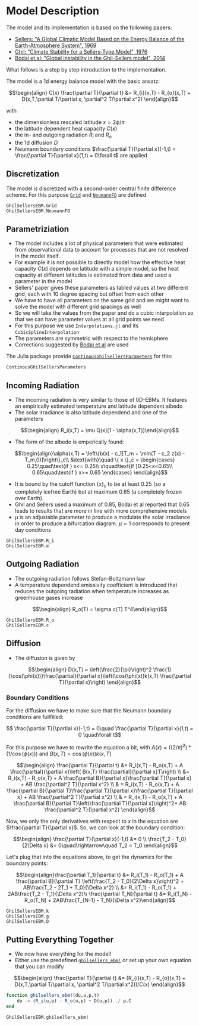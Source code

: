 # Model Description 

The model and its implementation is based on the following papers: 

* [Sellers: "A Global Climatic Model Based on the Energy Balance of the Earth-Atmosphere System", 1969](https://journals.ametsoc.org/view/journals/apme/8/3/1520-0450_1969_008_0392_agcmbo_2_0_co_2.xml)
* [Ghil: "Climate Stability for a Sellers-Type Model", 1976](https://journals.ametsoc.org/view/journals/atsc/33/1/1520-0469_1976_033_0003_csfast_2_0_co_2.xml)
* [Bodai et al: "Global instability in the Ghil-Sellers model", 2014](https://arxiv.org/abs/1402.3269)
    
What follows is a step by step introduction to the implementation. 

The model is a 1d energy balance model with the basic ansatz:

$$\begin{align} 
C(x) \frac{\partial T}{\partial t} &= R_{i}(x,T) - R_{o}(x,T) + D(x,T,\partial T/\partial x, \partial^2 T/\partial x^2)
\end{align}$$ 

with 
* the dimensionless rescaled latitude $x = 2\phi/\pi$
* the latitude dependent heat capacity $C(x)$ 
* the in- and outgoing radiation  $R_i$ and $R_o$ 
* the 1d diffusion  $D$ 
* Neumann boundary conditions $\frac{\partial T}{\partial x}(-1,t) = \frac{\partial T}{\partial x}(1,t) = 0\forall t$ are applied

## Discretization 

The model is discretized with a second-order central finite difference scheme. For this purpose [`Grid`](@ref) and [`NeumannFD`](@ref) are defined 

```@docs
GhilSellersEBM.Grid 
GhilSellersEBM.NeumannFD
```

## Parametriziation 

* The model includes a lot of physical parameters that were estimated from observational data to account for processes that are not resolved in the model itself. 
* For example it is not possible to directly model how the effective heat capacity $C(x)$ depends on latitude with a simple model, so the heat capacity at different latitudes is estimated from data and used a parameter in the model
* Sellers' paper gives these parameters as tabled values at two different grid, each with 10 degree spacing but offset from each other 
* We have to have all parameters on the same grid and we might want to solve the model with different grid spacings as well
* So we will take the values from the paper and do a cubic interpolation so that we can have parameter values at all grid points we need
* For this purpose we use `Interpolations.jl` and its `CubicSplineInterpolation`
* The parameters are symmetric with respect to the hemisphere
* Corrections suggested by [Bodai et al](https://arxiv.org/abs/1402.3269) are used

The Julia package provide [`ContinousGhilSellersParameters`](@ref) for this: 

```@docs
ContinousGhilSellersParameters
```

## Incoming Radiation 

* The incoming radiation is very similar to those of 0D-EBMs. It features an empirically estimated temperature and latitude dependent albedo 
* The solar irradiance is also latitude dependend and one of the parameters

$$\begin{align}
R_i(x,T) = \mu Q(x)(1 - \alpha(x,T))\end{align}$$

* The form of the albedo is emperically found: 

$$\begin{align}\alpha(x,T) = \left\{b(x) - c_1[T_m + \min(T - c_2 z(x) - T_m,0)]\right\}_c\\
&\text{with}\quad \{ x \}_c = \begin{cases} 0.25\quad\text{if } x<= 0.25\\ 
x\quad\text{if }0.25<x<0.65\\   0.65\quad\text{if } x>= 0.65 \end{cases}  \end{align}$$

* It is bound by the cutoff function $\{ x \}_c$ to be at least $0.25$ (so a completely icefree Earth) but at maximum $0.65$ (a completely frozen over Earth). 
* Ghil and Sellers used a maximum of $0.85$, Bodai et al reported that $0.65$ leads to results that are more in line with more comprehensive models 
* $\mu$ is an adjustable parameter to produce a modulate the solar irradiance in order to produce a bifurcation diagram. $\mu=1$ corresponds to present day conditions

```@docs 
GhilSellersEBM.R_i
GhilSellersEBM.α
```

## Outgoing Radiation 

* The outgoing radiation follows Stefan-Boltzmann law 
* A temperature dependend emissivity coefficient is introduced that reduces the outgoing radiation when temperature increases as greenhouse gases increase

$$\begin{align}
R_o(T) = \sigma c(T) T^4\end{align}$$

```@docs 
GhilSellersEBM.R_o
GhilSellersEBM.c
```

## Diffusion 

* The diffusion is given by

$$\begin{align} 
D(x,T) = \left(\frac{2}{\pi}\right)^2 \frac{1}{\cos(\phi(x))}\frac{\partial}{\partial x}\left(\cos(\phi(x))k(x,T) \frac{\partial T}{\partial x}\right)
\end{align}$$
### Boundary Conditions

For the diffusion we have to make sure that the Neumann boundary conditions are fullfilled: 

$$ \frac{\partial T}{\partial x}(-1,t) = 0\quad \frac{\partial T}{\partial x}(1,t) = 0 \quad\forall t$$ 

For this purpose we have to rewrite the equation a bit, with $A(x)= ((2/π)^2) * (1 /\cos(ϕ(x)))$ and $B(x,T)=\cos(\phi(x)) k(x,T)$

$$\begin{align}
\frac{\partial T}{\partial t} &= R_i(x,T) - R_o(x,T) + A \frac{\partial}{\partial x}\left( B(x,T) \frac{\partial}{\partial x}T\right) \\
&= R_i(x,T) - R_o(x,T) + A \frac{\partial B}{\partial x}\frac{\partial T}{\partial x} + AB \frac{\partial^2 T}{\partial x^2} \\ 
& = R_i(x,T) - R_o(x,T) + A \frac{\partial B}{\partial T}\frac{\partial T}{\partial x}\frac{\partial T}{\partial x} + AB \frac{\partial^2 T}{\partial x^2} \\ 
& = R_i(x,T) - R_o(x,T) + A \frac{\partial B}{\partial T}\left(\frac{\partial T}{\partial x}\right)^2+ AB \frac{\partial^2 T}{\partial x^2} 
\end{align}$$

Now, we only the only derivatives with respect to $x$ in the equation are $\frac{\partial T}{\partial x}$. So, we can look at the boundary condition: 

$$\begin{align} \frac{\partial T}{\partial x}(-1,t) &= 0 \\
\frac{T_2 - T_0}{2\Delta x} &= 0\quad\rightarrow\quad T_2 = T_0 \end{align}$$

Let's plug that into the equations above, to get the dynamics for the boundary points: 

$$\begin{align}\frac{\partial T_1}{\partial t} &= R_i(T_1) - R_o(T_1) + A \frac{\partial B}{\partial T} \left(\frac{T_2 - T_0}{2\Delta x}\right)^2 + AB\frac{T_2 - 2T_1 + T_0}{\Delta x^2} \\
&= R_i(T_1) - R_o(T_1) + 2AB\frac{T_2 - T_1}{\Delta x^2}\\ 
\frac{\partial T_N}{\partial t} &= R_i(T_N) - R_o(T_N) + 2AB\frac{T_{N-1} - T_N}{\Delta x^2}\end{align}$$

```@docs
GhilSellersEBM.k
GhilSellersEBM.g
GhilSellersEBM.D
```
## Putting Everything Together 

* We now have everything for the model!
* Either use the predefined [`ghilsellers_ebm!`](@ref) or set up your own equation that you can modify

$$\begin{align} 
\frac{\partial T}{\partial t} &= (R_{i}(x,T) - R_{o}(x,T) + D(x,T,\partial T/\partial x, \partial^2 T/\partial x^2))/C(x)
\end{align}$$ 

```julia 
function ghilsellers_ebm!(du,u,p,t)   
    du .= (R_i(u,p) - R_o(u,p) + D(u,p)) ./ p.C  
end
```

```@docs
GhilSellersEBM.ghilsellers_ebm!    
```